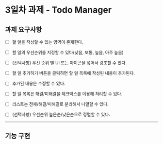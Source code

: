 # 3일차 과제 - Todo Manager

## 과제 요구사항

- [ ] 할 일을 작성할 수 있는 영역이 존재한다.
- [ ] 할 일의 우선순위를 지정할 수 있다(낮음, 보통, 높음, 아주 높음)

- [ ] (선택사항) 우선 순위 별 UI 또는 아이콘을 넣어서 강조할 수 있다.

- [ ] 할 일 추가하기 버튼을 클릭하면 할 일 목록에 작성된 내용이 추가된다.
- [ ] 추가된 내용은 수정할 수 있다.
- [ ] 할 일 목록은 해결/미해결을 체크박스를 이용해 처리할 수 있다.
- [ ] 리스트는 전체/해결/미해결로 분리해서 나열할 수 있다.
- [ ] (선택사항) 우선순위 높은순/낮은순으로 정렬할 수 있다.

---

## 기능 구현
